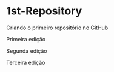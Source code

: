 # 1st-Repository
Criando o primeiro repositório no GitHub

Primeira edição

Segunda edição

Terceira edição
